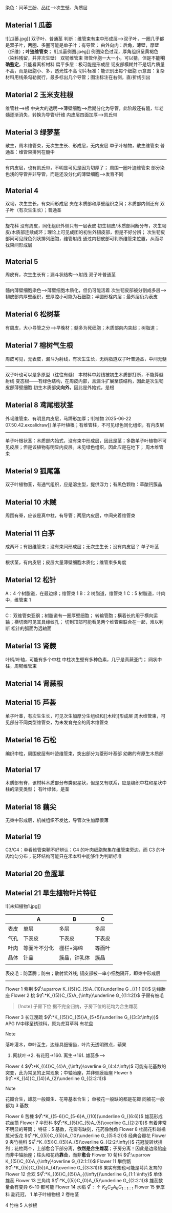   染色：间苯三酚、品红-->次生壁、角质层 
## Material 1 瓜蒌
![[瓜蒌.jpg]]
双子叶、普通茎
判断：维管束有束中形成层-->双子叶，一圈几乎都是双子叶，两圈、多圈可能是单子叶；有导管；
由外向内：后角，薄壁，厚壁（纤维）；**叶迹维管束**；
![[瓜蒌例图.jpeg]]
例图染色过深，厚角组织呈黄褐色（染料残留，并非次生壁）
双韧维管束
筛管伴胞一大一小，可以猜，但是不能**明确鉴定**，只能看离析材料
扁平多层：极可能是形成层
韧皮部模糊并不是切片质量不高，而是细胞小、多，透光性不高
切片标准：能识别出每个细胞
示意图：复杂材料用线条勾勒就行，最多标出几个导管；图注标注在右侧，直/折线引出
## Material 2 玉米支柱根
维管柱-->根
中央大的透明-->薄壁细胞-->后期分化为导管，此阶段还有髓，年老髓逐渐消失，转换为导管/纤维
内皮层四面加厚-->凯氏带
## Material 3 绿萝茎
散生，周木维管束，无次生生长、形成层，无内皮层
单子叶植物，散生维管束
普通茎：维管束排列在髓中

---
有内皮层，也有凯氏带，不明显可见是因为切厚了；
周围一圈叶迹维管束
部分染色浅的导管并非导管，而是还没分化的薄壁细胞-->发育不同
## Material 4
双韧，次生生长，有束间形成层
夹在木质部和厚壁组织之间；木质部内侧还有
双子叶（有次生生长）；普通茎

---
旋花科
没有周皮，同化组织外侧只有一层表皮
初生韧皮/木质部间断分布，次生韧皮/木质部连续成环；理论上可见成团的初生外韧皮部，但是不好分辨；
次生韧皮部间可见绿色列状排列细胞，维管射线
通过内韧皮部可判断维管束位置，从而寻找束间形成层
## Material 5
周皮有，次生生长有；漏斗状结构-->射线
双子叶普通茎

---
髓内薄壁细胞染色-->薄壁细胞木质化，但仍可能活着
次生韧皮部被分割成多层-->韧皮部内厚壁组织，壁厚腔小可能为石细胞；半圆形栓内层；最外层仍为表皮

## Material 6 松树茎
有周皮，大小导管之分-->早晚材；髓多为死细胞；木质部向内突起；树脂道；

## Material 7 榕树气生根
周皮可见，无表皮，漏斗为射线，有次生生长，无树脂道双子叶普通茎，中间无髓

---
双子叶也可以是多原型（往往有髓）
本材料中射线被初生木质部打断，不能算髓射线
变态根——有绿色结构，在周皮内部，且漏斗扩展至该结构，因此是次生韧皮部薄壁细胞
初生木质部**尖向外**，因此是外始式，是根

## Material 8 鸢尾根状茎
外韧维管束、有明显内皮层，马蹄形加厚；![[植物 2025-06-22 07.50.42.excalidraw]]
单子叶植根；有维管柱，不可见绿色同化组织，有内皮层

---
单子叶根状茎：木质部内始式，没有束中形成层，因此是茎；多数单子叶植物不可见皮层；但是该植物有明显内皮层。未见绿色组织，因此应是在地下；
周木维管束
## Material 9 狐尾藻
双子叶植物茎，有通气组织，应是溶生型，提供浮力；有黑色颗粒：草酸钙簇晶
## Material 10 木贼
周围有脊，应该是真中柱，有导管；两层内皮层，中间夹着维管束
## Material 11 白茅
成两环；有限维管束；没有束间形成层；无次生生长；没有内皮层？
单子叶茎

---
根状茎，有内皮层；皮层大量薄壁细胞木质化；维管束多角度

## Material 12 松针
A：4 个树脂道，在最边缘；维管束 1 
B：2 树脂道，维管束 1
C：5 树脂道，叶肉中，维管束 1

---
C：双维管束亚纲；树脂道有一圈厚壁细胞；
转输管胞；横着长的用于横向运输；横切面可见其具缘纹孔；
切到顶部可能看见两个维管束联合在一起，难以判断
松针的弧面为远轴面

## Material 13 肾蕨
叶柄/叶轴，可能有多个中柱
中柱次生壁有多种色素，几乎是真蕨亚门；
网状中柱，周韧维管束
## Material 14 肾蕨根
## Material 15 芦荟
单子叶茎，有次生生长，可见次生加厚分生组织和[[木栓]]形成层
周木维管束，可见部分不同类型维管束，为未发育完全的周木维管束
## Material 16 石松
编织中柱，周围皮层有叶迹维管束，突出部分为菱形叶基部
幼嫩的有原生木质部
## Material 17
木质部有脊，该材料木质部分布类似星状，但是又有联系，应是编织中柱和星状中柱的渐变类型；
有叶绿体，是茎
## Material 18 藕尖
无束中形成层，机械组织不发达，导管次生加厚很薄




## Material 19
C3/C4：单看维管束鞘不好辨认；C4 的叶肉细胞聚集在维管束旁边，而 C3 的叶肉均匀分布；花环结构可能只在禾本科中能够作为判断标准

## Material 20 鱼腥草

## Material 21 旱生植物叶片特征
![[未知植物1.jpg]]

|     | A      | B      | C   |
| --- | ------ | ------ | --- |
| 表皮  | 单层     | 多层     | 多层  |
| 气孔  | 下表皮    | 下表皮    | 下表皮 |
| 叶肉  | 等面叶不分化 | 栅栏+海绵  | 等面叶 |
| 晶体  | 针晶     | 簇晶，钟乳体 | 簇晶  |
|     |        |        |     |
表皮毛：防蒸腾；防虫；散射紫外线;
韧皮部被一串小细胞隔开，即束中形成层

---
Flower 1 紫荆
$⚥:\uparrow K_{(5)}C_{5}A_{10}\underline G _{(1:1:0)}$
边缘胎座
Flower 2 桃
$⚥:*K_{(5)}C_{5}A_{\infty}\underline G_{(1:1:2)}$
子房有被毛
>[!note] 子房下位
> 据不完全归纳，子房下位的花均为合生雌蕊 

Flower 3 长江溲疏
$⚥:*K_{(5)}C_{(5)}A_{5+5}\underline G_{(3:3:\infty)}$
APG Ⅳ中移至绣球科，原为虎耳草科
有花盘
>[!note]
> 落叶灌木，单叶互生，边缘具细锯齿，叶片无透明微点，蒴果 
> 1. 网状叶->2. 有花冠->160. 离生->161. 雄蕊多-->

Flower 4
$⚥:*K_{(4)}C_{4}A_{\infty}\overline G_(4:4:\infty)$
可能有花基数的突变，此为常见的正常现象；中轴胎座，并非侧膜胎座
Flower 5
$⚥:*K_{(4)}C_{(4)}A_{2}\underline G_{(2:2:1)}$
>[!note]
> 花瓣合生，雄蕊一般瓣生、花萼基本合生；
> 单被花一般缺的都是花瓣
> 同被花一般都为 3 基数

Flower  6 苦楝
$⚥:*K_{(5-6)}C_{5-6}A_{(10)}\underline G_{(6:6)}$
雄蕊形成花丝筒
Flower 7 伞形科
$⚥:*K_{(5)}C_{5}A_{5}\overline G_{(2:2:1)}$
有着非常不明显的萼筒；
特征：5 基数，花瓣有缺刻，花药像触角
Flower 8 杜鹃花科越橘属米饭花
$⚥:*K_{(5)}C_{(5)}A_{10}\underline G_{(5:5:2)}$
经典合瓣花
Flower 9 夹竹桃科
$⚥:*K_{(5)}C_{(5)}A_{5}\overline G_{(2:2:\infty)}$
花冠旋转状排列；花柱两个，上部愈合下部分离，**依然是合生雌蕊**；子房分离！因此是边缘胎座而非中轴胎座；柱头和花药**靠合**，而非**愈合**
Flower 10 菊科
$⚥:\uparrow K_{(5)}C_{0}A_{\infty}\overline G_{(2:1:1)}$
Flower 11 攀倒甑
$⚥:*K_{(5)}C_{(5)}A_{4}\overline G_{(3:3:1)}$
果实有翅也可能是萼片发育的
Flower 12 合欢
$⚥:*K_{(6)}C_{(5)}A_{(\infty)}\underline G_{1:1:\infty}$
单体雄蕊
Flower 13 三角梅
$⚥:*K_{(5)}C_{0}A_{5}\underline G_{(2:2:1)}$
雄蕊数量会有变异 6~10 都可能
Flower 14 水稻
$⚥:\uparrow K_{2}C_{2}A_{6}G_{1:1:1}$
Flower 15 萝藦科
副花冠，
1 单子叶植物根
2 卷柏茎

4 竹柏
5 人参根

